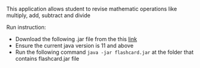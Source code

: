 This application allows student to revise mathematic operations like multiply, add, subtract and divide

Run instruction:
- Download the following .jar file from the this [link](https://drive.google.com/file/d/1lI57LlguxIJEPJQisD3de-sCTDdK0Fy7/view?usp=sharing)
- Ensure the current java version is 11 and above
- Run the following command `java -jar flashcard.jar` at the folder that contains flashcard.jar file

